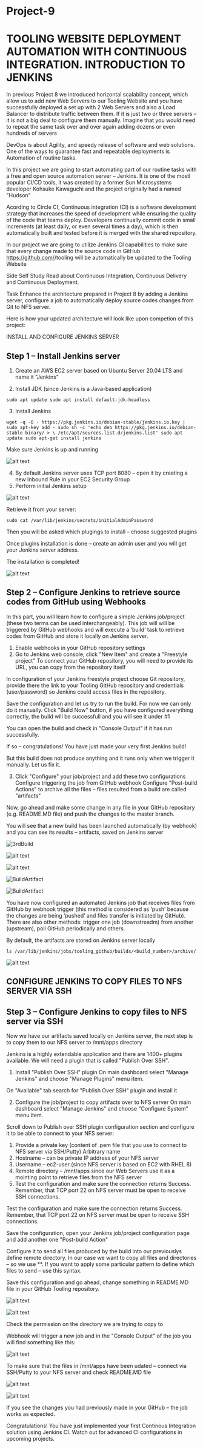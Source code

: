 # Project-9

# TOOLING WEBSITE DEPLOYMENT AUTOMATION WITH CONTINUOUS INTEGRATION. INTRODUCTION TO JENKINS
In previous Project 8 we introduced horizontal scalability concept, which allow us to add new Web Servers to our Tooling Website and you have successfully deployed a set up with 2 Web Servers and also a Load Balancer to distribute traffic between them. If it is just two or three servers – it is not a big deal to configure them manually. Imagine that you would need to repeat the same task over and over again adding dozens or even hundreds of servers

DevOps is about Agility, and speedy release of software and web solutions. One of the ways to guarantee fast and repeatable deployments is Automation of routine tasks.

In this project we are going to start automating part of our routine tasks with a free and open source automation server – Jenkins. It is one of the mostl popular CI/CD tools, it was created by a former Sun Microsystems developer Kohsuke Kawaguchi and the project originally had a named "Hudson"

Acording to Circle CI, Continuous integration (CI) is a software development strategy that increases the speed of development while ensuring the quality of the code that teams deploy. Developers continually commit code in small increments (at least daily, or even several times a day), which is then automatically built and tested before it is merged with the shared repository.

In our project we are going to utilize Jenkins CI capabilities to make sure that every change made to the source code in GitHub https://github.com/<yourname>/tooling will be automatically be updated to the Tooling Website

Side Self Study
Read about Continuous Integration, Continuous Delivery and Continuous Deployment.

Task
Enhance the architecture prepared in Project 8 by adding a Jenkins server, configure a job to automatically deploy source codes changes from Git to NFS server.

Here is how your updated architecture will look like upon competion of this project:

INSTALL AND CONFIGURE JENKINS SERVER
## Step 1 – Install Jenkins server
1. Create an AWS EC2 server based on Ubuntu Server 20.04 LTS and name it "Jenkins"

2. Install JDK (since Jenkins is a Java-based application)

`sudo apt update
sudo apt install default-jdk-headless`

3. Install Jenkins

`wget -q -O - https://pkg.jenkins.io/debian-stable/jenkins.io.key | sudo apt-key add -
sudo sh -c 'echo deb https://pkg.jenkins.io/debian-stable binary/ > \
    /etc/apt/sources.list.d/jenkins.list'
sudo apt update
sudo apt-get install jenkins`

Make sure Jenkins is up and running

![alt text](./images/jenkinsInstalled.PNG)



4. By default Jenkins server uses TCP port 8080 – open it by creating a new Inbound Rule in your EC2 Security Group
5. Perform initial Jenkins setup

![alt text](./images/JenkinsLogin.PNG)

Retrieve it from your server:

`sudo cat /var/lib/jenkins/secrets/initialAdminPassword`

Then you will be asked which plugings to install – choose suggested plugins

Once plugins installation is done – create an admin user and you will get your Jenkins server address.

The installation is completed!

![alt text](./images/jenkinsHome.PNG)


## Step 2 – Configure Jenkins to retrieve source codes from GitHub using Webhooks
In this part, you will learn how to configure a simple Jenkins job/project (these two terms can be used interchangeably). This job will will be triggered by GitHub webhooks and will execute a ‘build’ task to retrieve codes from GitHub and store it locally on Jenkins server.

1. Enable webhooks in your GitHub repository settings
2. Go to Jenkins web console, click "New Item" and create a "Freestyle project"
To connect your GitHub repository, you will need to provide its URL, you can copy from the repository itself

In configuration of your Jenkins freestyle project choose Git repository, provide there the link to your Tooling GitHub repository and credentials (user/password) so Jenkins could access files in the repository.

Save the configuration and let us try to run the build. For now we can only do it manually.
Click "Build Now" button, if you have configured everything correctly, the build will be successfull and you will see it under #1

You can open the build and check in "Console Output" if it has run successfully.

If so – congratulations! You have just made your very first Jenkins build!

But this build does not produce anything and it runs only when we trigger it manually. Let us fix it.

3. Click "Configure" your job/project and add these two configurations
Configure triggering the job from GitHub webhook
Configure "Post-build Actions" to archive all the files – files resulted from a build are called "artifacts"

Now, go ahead and make some change in any file in your GitHub repository (e.g. README.MD file) and push the changes to the master branch.

You will see that a new build has been launched automatically (by webhook) and you can see its results – artifacts, saved on Jenkins server




![3rdBuild](./images/Build.PNG)

![alt text](./images/console.PNG)

![alt text](./images/consoleOutPut.PNG)

![BuildArtifact](./images/buildArtifact1.PNG)

![BuildArtifact](./images/buildArtifact2.PNG)


You have now configured an automated Jenkins job that receives files from GitHub by webhook trigger (this method is considered as ‘push’ because the changes are being ‘pushed’ and files transfer is initiated by GitHub). There are also other methods: trigger one job (downstreadm) from another (upstream), poll GitHub periodically and others.

By default, the artifacts are stored on Jenkins server locally

`ls /var/lib/jenkins/jobs/tooling_github/builds/<build_number>/archive/`

![alt text](./images/artifactsOnServer.PNG)


## CONFIGURE JENKINS TO COPY FILES TO NFS SERVER VIA SSH

## Step 3 – Configure Jenkins to copy files to NFS server via SSH
Now we have our artifacts saved locally on Jenkins server, the next step is to copy them to our NFS server to /mnt/apps directory

Jenkins is a highly extendable application and there are 1400+ plugins available. We will need a plugin that is called "Publish Over SSH".

1. Install "Publish Over SSH" plugin
On main dashboard select "Manage Jenkins" and choose "Manage Plugins" menu item.

On "Available" tab search for "Publish Over SSH" plugin and install it

2. Configure the job/project to copy artifacts over to NFS server
On main dashboard select "Manage Jenkins" and choose "Configure System" menu item.

Scroll down to Publish over SSH plugin configuration section and configure it to be able to connect to your NFS server:

1. Provide a private key (content of .pem file that you use to connect to NFS server via SSH/Putty)
Arbitrary name
2. Hostname – can be private IP address of your NFS server
3. Username – ec2-user (since NFS server is based on EC2 with RHEL 8)
4. Remote directory – /mnt/apps since our Web Servers use it as a mointing point to retrieve files from the NFS server
5. Test the configuration and make sure the connection returns Success. Remember, that TCP port 22 on NFS server must be open to receive SSH connections.

Test the configuration and make sure the connection returns Success. Remember, that TCP port 22 on NFS server must be open to receive SSH connections.

Save the configuration, open your Jenkins job/project configuration page and add another one "Post-build Action"

Configure it to send all files probuced by the build into our previouslys define remote directory. In our case we want to copy all files and directories – so we use **.
If you want to apply some particular pattern to define which files to send – use this syntax.

Save this configuration and go ahead, change something in README.MD file in your GitHub Tooling repository.

![alt text](./images/testConfig.PNG)


![alt text](./images/buildError.PNG)

Check the permission on the directory we are trying to copy to

Webhook will trigger a new job and in the "Console Output" of the job you will find something like this:

![alt text](./images/buildSucess.PNG)


To make sure that the files in /mnt/apps have been udated – connect via SSH/Putty to your NFS server and check README.MD file

![alt text](./images/BuildArtifactsOnNFS.PNG)


![alt text](./images/AWSInfra.PNG)


If you see the changes you had previously made in your GitHub – the job works as expected.

Congratulations!
You have just implemented your first Continous Integration solution using Jenkins CI. Watch out for advanced CI configurations in upcoming projects.




